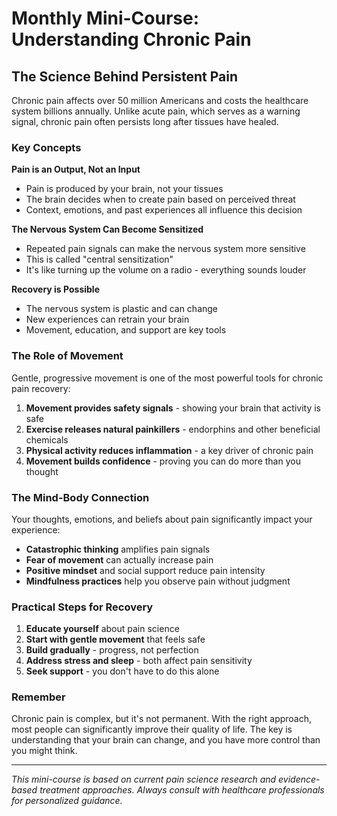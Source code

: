 # Monthly Mini-Course: Understanding Chronic Pain

## The Science Behind Persistent Pain

Chronic pain affects over 50 million Americans and costs the healthcare system billions annually. Unlike acute pain, which serves as a warning signal, chronic pain often persists long after tissues have healed.

### Key Concepts

**Pain is an Output, Not an Input**
- Pain is produced by your brain, not your tissues
- The brain decides when to create pain based on perceived threat
- Context, emotions, and past experiences all influence this decision

**The Nervous System Can Become Sensitized**
- Repeated pain signals can make the nervous system more sensitive
- This is called "central sensitization"
- It's like turning up the volume on a radio - everything sounds louder

**Recovery is Possible**
- The nervous system is plastic and can change
- New experiences can retrain your brain
- Movement, education, and support are key tools

### The Role of Movement

Gentle, progressive movement is one of the most powerful tools for chronic pain recovery:

1. **Movement provides safety signals** - showing your brain that activity is safe
2. **Exercise releases natural painkillers** - endorphins and other beneficial chemicals
3. **Physical activity reduces inflammation** - a key driver of chronic pain
4. **Movement builds confidence** - proving you can do more than you thought

### The Mind-Body Connection

Your thoughts, emotions, and beliefs about pain significantly impact your experience:

- **Catastrophic thinking** amplifies pain signals
- **Fear of movement** can actually increase pain
- **Positive mindset** and social support reduce pain intensity
- **Mindfulness practices** help you observe pain without judgment

### Practical Steps for Recovery

1. **Educate yourself** about pain science
2. **Start with gentle movement** that feels safe
3. **Build gradually** - progress, not perfection
4. **Address stress and sleep** - both affect pain sensitivity
5. **Seek support** - you don't have to do this alone

### Remember

Chronic pain is complex, but it's not permanent. With the right approach, most people can significantly improve their quality of life. The key is understanding that your brain can change, and you have more control than you might think.

---

*This mini-course is based on current pain science research and evidence-based treatment approaches. Always consult with healthcare professionals for personalized guidance.*
